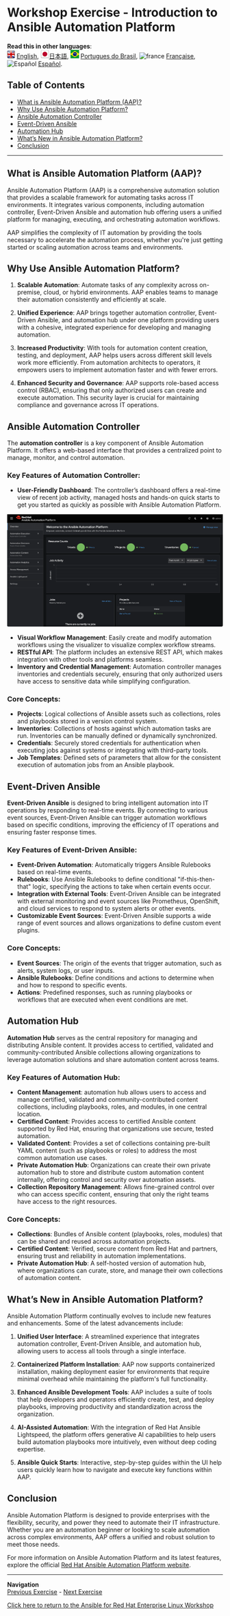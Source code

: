 # Workshop Exercise - Introduction to Ansible Automation Platform

**Read this in other languages**:
<br>![uk](../../../images/uk.png) [English](README.md),  ![japan](../../../images/japan.png)[日本語](README.ja.md), ![brazil](../../../images/brazil.png) [Portugues do Brasil](README.pt-br.md), ![france](../../../images/fr.png) [Française](README.fr.md),![Español](../../../images/col.png) [Español](README.es.md).

## Table of Contents

* [What is Ansible Automation Platform (AAP)?](#what-is-ansible-automation-platform-aap)
* [Why Use Ansible Automation Platform?](#why-use-ansible-automation-platform)
* [Ansible Automation Controller](#ansible-automation-controller)
* [Event-Driven Ansible](#event-driven-ansible)
* [Automation Hub](#automation-hub)
* [What’s New in Ansible Automation Platform?](#whats-new-in-ansible-automation-platform)
* [Conclusion](#conclusion)

---

## What is Ansible Automation Platform (AAP)?

Ansible Automation Platform (AAP) is a comprehensive automation solution that provides a scalable framework for automating tasks across IT environments. It integrates various components, including automation controller, Event-Driven Ansible and automation hub offering users a unified platform for managing, executing, and orchestrating automation workflows.

AAP simplifies the complexity of IT automation by providing the tools necessary to accelerate the automation process, whether you're just getting started or scaling automation across teams and environments.

## Why Use Ansible Automation Platform?

1. **Scalable Automation**: Automate tasks of any complexity across on-premise, cloud, or hybrid environments. AAP enables teams to manage their automation consistently and efficiently at scale.
   
2. **Unified Experience**: AAP brings together automation controller, Event-Driven Ansible, and automation hub under one platform providing users with a cohesive, integrated experience for developing and managing automation.

3. **Increased Productivity**: With tools for automation content creation, testing, and deployment, AAP helps users across different skill levels work more efficiently. From automation architects to operators, it empowers users to implement automation faster and with fewer errors.

4. **Enhanced Security and Governance**: AAP supports role-based access control (RBAC), ensuring that only authorized users can create and execute automation. This security layer is crucial for maintaining compliance and governance across IT operations.

## Ansible Automation Controller

The **automation controller** is a key component of Ansible Automation Platform. It offers a web-based interface that provides a centralized point to manage, monitor, and control automation. 

### Key Features of Automation Controller:
- **User-Friendly Dashboard**: The controller’s dashboard offers a real-time view of recent job activity, managed hosts and hands-on quick starts to get you started as quickly as possible with Ansible Automation Platform.

![Ansible Automation Platform dashboard](images/aap25-dashboard.png)

- **Visual Workflow Management**: Easily create and modify automation workflows using the visualizer to visualize complex workflow streams.
- **RESTful API**: The platform includes an extensive REST API, which makes integration with other tools and platforms seamless.
- **Inventory and Credential Management**: Automation controller manages inventories and credentials securely, ensuring that only authorized users have access to sensitive data while simplifying configuration.

### Core Concepts:
- **Projects**: Logical collections of Ansible assets such as collections, roles and playbooks stored in a version control system.
- **Inventories**: Collections of hosts against which automation tasks are run. Inventories can be manually defined or dynamically synchronized.
- **Credentials**: Securely stored credentials for authentication when executing jobs against systems or integrating with third-party tools.
- **Job Templates**: Defined sets of parameters that allow for the consistent execution of automation jobs from an Ansible playbook.

## Event-Driven Ansible

**Event-Driven Ansible** is designed to bring intelligent automation into IT operations by responding to real-time events. By connecting to various event sources, Event-Driven Ansible can trigger automation workflows based on specific conditions, improving the efficiency of IT operations and ensuring faster response times.

### Key Features of Event-Driven Ansible:
- **Event-Driven Automation**: Automatically triggers Ansible Rulebooks based on real-time events.
- **Rulebooks**: Use Ansible Rulebooks to define conditional "if-this-then-that" logic, specifying the actions to take when certain events occur.
- **Integration with External Tools**: Event-Driven Ansible can be integrated with external monitoring and event sources like Prometheus, OpenShift, and cloud services to respond to system alerts or other events.
- **Customizable Event Sources**: Event-Driven Ansible supports a wide range of event sources and allows organizations to define custom event plugins.

### Core Concepts:
- **Event Sources**: The origin of the events that trigger automation, such as alerts, system logs, or user inputs.
- **Ansible Rulebooks**: Define conditions and actions to determine when and how to respond to specific events.
- **Actions**: Predefined responses, such as running playbooks or workflows that are executed when event conditions are met.

## Automation Hub

**Automation Hub** serves as the central repository for managing and
distributing Ansible content. It provides access to certified, validated and community-contributed Ansible collections allowing organizations to leverage automation solutions and share automation content across teams.

### Key Features of Automation Hub:
- **Content Management**: automation hub allows users to access and manage certified, validated and community-contributed content collections, including playbooks, roles, and modules, in one central location.
- **Certified Content**: Provides access to certified Ansible content supported by Red Hat, ensuring that organizations use secure, tested automation.
- **Validated Content**: Provides a set of collections containing pre-built YAML content (such as playbooks or roles) to address the most common automation use cases.
- **Private Automation Hub**: Organizations can create their own private automation hub to store and distribute custom automation content internally, offering control and security over automation assets.
- **Collection Repository Management**: Allows fine-grained control over who can access specific content, ensuring that only the right teams have access to the right resources.

### Core Concepts:
- **Collections**: Bundles of Ansible content (playbooks, roles, modules) that can be shared and reused across automation projects.
- **Certified Content**: Verified, secure content from Red Hat and partners, ensuring trust and reliability in automation implementations.
- **Private Automation Hub**: A self-hosted version of automation hub, where organizations can curate, store, and manage their own collections of automation content.

## What’s New in Ansible Automation Platform?

Ansible Automation Platform continually evolves to include new features and enhancements. Some of the latest advancements include:

1. **Unified User Interface**: A streamlined experience that integrates automation controller, Event-Driven Ansible, and automation hub, allowing users to access all tools through a single interface.
   
2. **Containerized Platform Installation**: AAP now supports containerized installation, making deployment easier for environments that require minimal overhead while maintaining the platform's full functionality.

3. **Enhanced Ansible Development Tools**: AAP includes a suite of tools that help developers and operators efficiently create, test, and deploy playbooks, improving productivity and standardization across the organization.

4. **AI-Assisted Automation**: With the integration of Red Hat Ansible Lightspeed, the platform offers generative AI capabilities to help users build automation playbooks more intuitively, even without deep coding expertise.

5. **Ansible Quick Starts**: Interactive, step-by-step guides within the UI help users quickly learn how to navigate and execute key functions within AAP.

## Conclusion

Ansible Automation Platform is designed to provide enterprises with the flexibility, security, and power they need to automate their IT infrastructure. Whether you are an automation beginner or looking to scale automation across complex environments, AAP offers a unified and robust solution to meet those needs.

For more information on Ansible Automation Platform and its latest features, explore the official [Red Hat Ansible Automation Platform website](https://www.redhat.com/en/technologies/automation/ansible).

---
**Navigation**
<br>
[Previous Exercise](../1.7-role) - [Next Exercise](../2.2-cred)

[Click here to return to the Ansible for Red Hat Enterprise Linux Workshop](../README.md#section-2---ansible-tower-exercises)
